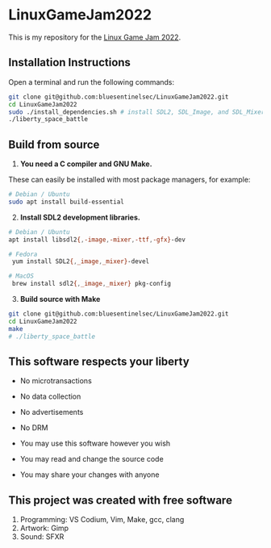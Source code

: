 # LinuxGameJam2022

This is my repository for the [Linux Game Jam 2022](https://itch.io/jam/linux-game-jam-2022).


## Installation Instructions

Open a terminal and run the following commands:

```bash
git clone git@github.com:bluesentinelsec/LinuxGameJam2022.git
cd LinuxGameJam2022
sudo ./install_dependencies.sh # install SDL2, SDL_Image, and SDL_Mixer
./liberty_space_battle
```

## Build from source

1. **You need a C compiler and GNU Make.**

These can easily be installed with most package managers, for example:

```bash
# Debian / Ubuntu
sudo apt install build-essential
```

2. **Install SDL2 development libraries.**

```bash
# Debian / Ubuntu
apt install libsdl2{,-image,-mixer,-ttf,-gfx}-dev
```

```bash
# Fedora
 yum install SDL2{,_image,_mixer}-devel
```

```bash
# MacOS
 brew install sdl2{,_image,_mixer} pkg-config
```

3. **Build source with Make**

```bash
git clone git@github.com:bluesentinelsec/LinuxGameJam2022.git
cd LinuxGameJam2022
make
# ./liberty_space_battle
```

## This software respects your liberty

- No microtransactions
- No data collection
- No advertisements
- No DRM

- You may use this software however you wish
- You may read and change the source code
- You may share your changes with anyone


## This project was created with free software

1. Programming: VS Codium, Vim, Make, gcc, clang
2. Artwork: Gimp
3. Sound: SFXR